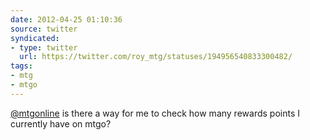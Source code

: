 ```yaml
---
date: 2012-04-25 01:10:36
source: twitter
syndicated:
- type: twitter
  url: https://twitter.com/roy_mtg/statuses/194956540833300482/
tags:
- mtg
- mtgo
---
```


[@mtgonline](https://twitter.com/mtgonline/) is there a way for me to check how many rewards points I currently have on mtgo?